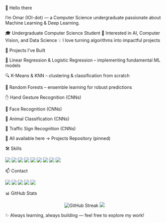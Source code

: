 👋 Hello there

I’m Omar (IOI-dot) — a Computer Science undergraduate passionate about Machine Learning & Deep Learning.

🎓 Undergraduate Computer Science Student
🧠 Interested in AI, Computer Vision, and Data Science
💡 I love turning algorithms into impactful projects

🚀 Projects I’ve Built

🧮 Linear Regression & Logistic Regression – implementing fundamental ML models

🔍 K-Means & KNN – clustering & classification from scratch

🌳 Random Forests – ensemble learning for robust predictions

✋ Hand Gesture Recognition (CNNs)

🙂 Face Recognition (CNNs)

🐶 Animal Classification (CNNs)

🚦 Traffic Sign Recognition (CNNs)

📌 All available here → Projects Repository
 (pinned)

🛠️ Skills
<p align="left"> <img src="https://img.shields.io/badge/Python-3776AB?style=for-the-badge&logo=python&logoColor=white"/> <img src="https://img.shields.io/badge/Numpy-013243?style=for-the-badge&logo=numpy&logoColor=white"/> <img src="https://img.shields.io/badge/Pandas-150458?style=for-the-badge&logo=pandas&logoColor=white"/> <img src="https://img.shields.io/badge/Jupyter-F37626?style=for-the-badge&logo=jupyter&logoColor=white"/> <img src="https://img.shields.io/badge/scikit--learn-F7931E?style=for-the-badge&logo=scikit-learn&logoColor=white"/> <img src="https://img.shields.io/badge/TensorFlow-FF6F00?style=for-the-badge&logo=tensorflow&logoColor=white"/> <img src="https://img.shields.io/badge/PyTorch-EE4C2C?style=for-the-badge&logo=pytorch&logoColor=white"/> <img src="https://img.shields.io/badge/OpenCV-5C3EE8?style=for-the-badge&logo=opencv&logoColor=white"/> <img src="https://img.shields.io/badge/C++-00599C?style=for-the-badge&logo=cplusplus&logoColor=white"/> </p>
📫 Contact
<p align="left"> <a href="https://www.linkedin.com/in/YOUR-LINKEDIN"><img src="https://img.shields.io/badge/LinkedIn-0A66C2?style=for-the-badge&logo=linkedin&logoColor=white"/></a> <a href="mailto:YOUR-EMAIL"><img src="https://img.shields.io/badge/Gmail-D14836?style=for-the-badge&logo=gmail&logoColor=white"/></a> <a href="https://discord.com/users/YOUR-DISCORD"><img src="https://img.shields.io/badge/Discord-5865F2?style=for-the-badge&logo=discord&logoColor=white"/></a> <a href="https://www.kaggle.com/YOUR-KAGGLE"><img src="https://img.shields.io/badge/Kaggle-20BEFF?style=for-the-badge&logo=kaggle&logoColor=white"/></a> <a href="https://github.com/IOI-dot?tab=followers"><img src="https://img.shields.io/github/followers/IOI-dot?label=Follow&style=for-the-badge"/></a> </p>
📊 GitHub Stats
<p align="center"> <img src="https://github-readme-streak-stats.herokuapp.com?user=IOI-dot&theme=radical" alt="GitHub Streak"/> <img src="https://github-readme-stats.vercel.app/api/top-langs/?username=IOI-dot&layout=compact&theme=radical"/> </p>

✨ Always learning, always building — feel free to explore my work!
<!--
**IOI-dot/IOI-dot** is a ✨ _special_ ✨ repository because its `README.md` (this file) appears on your GitHub profile.

Here are some ideas to get you started:

- 🔭 I’m currently working on ...
- 🌱 I’m currently learning ...
- 👯 I’m looking to collaborate on ...
- 🤔 I’m looking for help with ...
- 💬 Ask me about ...
- 📫 How to reach me: ...
- 😄 Pronouns: ...
- ⚡ Fun fact: ...
-->
